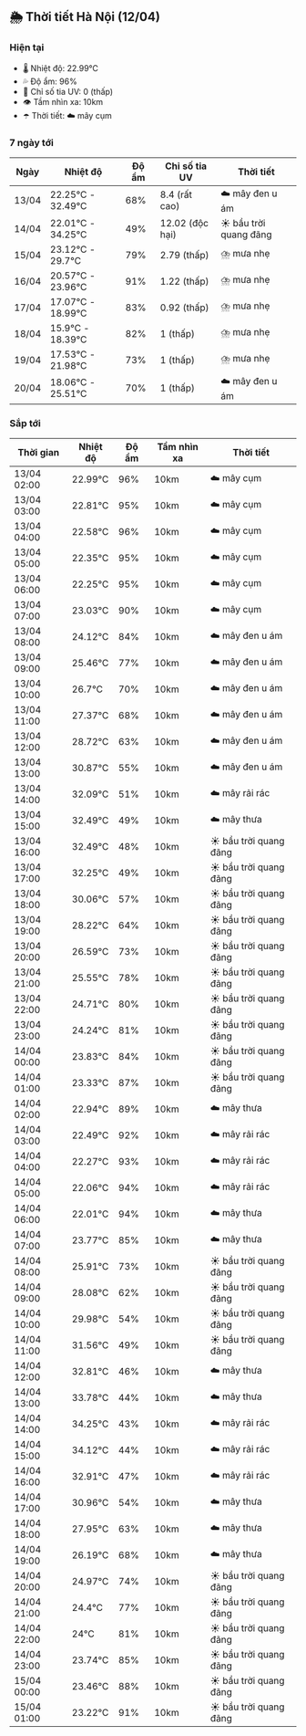 ## 🌦️ Thời tiết Hà Nội (12/04)

### Hiện tại

- 🌡️ Nhiệt độ: 22.99℃
- 💦 Độ ẩm: 96%
- 🌟 Chỉ số tia UV: 0 (thấp)
- 👁️ Tầm nhìn xa: 10km
- ☂️ Thời tiết: ☁️ mây cụm

### 7 ngày tới

| Ngày | Nhiệt độ | Độ ẩm | Chỉ số tia UV | Thời tiết |
| --- | --- | --- | --- | --- |
| 13/04 | 22.25℃ - 32.49℃ | 68% | 8.4 (rất cao) | ☁️ mây đen u ám |
| 14/04 | 22.01℃ - 34.25℃ | 49% | 12.02 (độc hại) | ☀️ bầu trời quang đãng |
| 15/04 | 23.12℃ - 29.7℃ | 79% | 2.79 (thấp) | ⛈️ mưa nhẹ |
| 16/04 | 20.57℃ - 23.96℃ | 91% | 1.22 (thấp) | ⛈️ mưa nhẹ |
| 17/04 | 17.07℃ - 18.99℃ | 83% | 0.92 (thấp) | ⛈️ mưa nhẹ |
| 18/04 | 15.9℃ - 18.39℃ | 82% | 1 (thấp) | ⛈️ mưa nhẹ |
| 19/04 | 17.53℃ - 21.98℃ | 73% | 1 (thấp) | ⛈️ mưa nhẹ |
| 20/04 | 18.06℃ - 25.51℃ | 70% | 1 (thấp) | ☁️ mây đen u ám |

### Sắp tới

| Thời gian | Nhiệt độ | Độ ẩm | Tầm nhìn xa | Thời tiết |
| --- | --- | --- | --- | --- |
| 13/04 02:00 | 22.99℃ | 96% | 10km | ☁️ mây cụm |
| 13/04 03:00 | 22.81℃ | 95% | 10km | ☁️ mây cụm |
| 13/04 04:00 | 22.58℃ | 96% | 10km | ☁️ mây cụm |
| 13/04 05:00 | 22.35℃ | 95% | 10km | ☁️ mây cụm |
| 13/04 06:00 | 22.25℃ | 95% | 10km | ☁️ mây cụm |
| 13/04 07:00 | 23.03℃ | 90% | 10km | ☁️ mây cụm |
| 13/04 08:00 | 24.12℃ | 84% | 10km | ☁️ mây đen u ám |
| 13/04 09:00 | 25.46℃ | 77% | 10km | ☁️ mây đen u ám |
| 13/04 10:00 | 26.7℃ | 70% | 10km | ☁️ mây đen u ám |
| 13/04 11:00 | 27.37℃ | 68% | 10km | ☁️ mây đen u ám |
| 13/04 12:00 | 28.72℃ | 63% | 10km | ☁️ mây đen u ám |
| 13/04 13:00 | 30.87℃ | 55% | 10km | ☁️ mây đen u ám |
| 13/04 14:00 | 32.09℃ | 51% | 10km | ☁️ mây rải rác |
| 13/04 15:00 | 32.49℃ | 49% | 10km | ☁️ mây thưa |
| 13/04 16:00 | 32.49℃ | 48% | 10km | ☀️ bầu trời quang đãng |
| 13/04 17:00 | 32.25℃ | 49% | 10km | ☀️ bầu trời quang đãng |
| 13/04 18:00 | 30.06℃ | 57% | 10km | ☀️ bầu trời quang đãng |
| 13/04 19:00 | 28.22℃ | 64% | 10km | ☀️ bầu trời quang đãng |
| 13/04 20:00 | 26.59℃ | 73% | 10km | ☀️ bầu trời quang đãng |
| 13/04 21:00 | 25.55℃ | 78% | 10km | ☀️ bầu trời quang đãng |
| 13/04 22:00 | 24.71℃ | 80% | 10km | ☀️ bầu trời quang đãng |
| 13/04 23:00 | 24.24℃ | 81% | 10km | ☀️ bầu trời quang đãng |
| 14/04 00:00 | 23.83℃ | 84% | 10km | ☀️ bầu trời quang đãng |
| 14/04 01:00 | 23.33℃ | 87% | 10km | ☀️ bầu trời quang đãng |
| 14/04 02:00 | 22.94℃ | 89% | 10km | ☁️ mây thưa |
| 14/04 03:00 | 22.49℃ | 92% | 10km | ☁️ mây rải rác |
| 14/04 04:00 | 22.27℃ | 93% | 10km | ☁️ mây rải rác |
| 14/04 05:00 | 22.06℃ | 94% | 10km | ☁️ mây rải rác |
| 14/04 06:00 | 22.01℃ | 94% | 10km | ☁️ mây thưa |
| 14/04 07:00 | 23.77℃ | 85% | 10km | ☁️ mây thưa |
| 14/04 08:00 | 25.91℃ | 73% | 10km | ☀️ bầu trời quang đãng |
| 14/04 09:00 | 28.08℃ | 62% | 10km | ☀️ bầu trời quang đãng |
| 14/04 10:00 | 29.98℃ | 54% | 10km | ☀️ bầu trời quang đãng |
| 14/04 11:00 | 31.56℃ | 49% | 10km | ☀️ bầu trời quang đãng |
| 14/04 12:00 | 32.81℃ | 46% | 10km | ☁️ mây thưa |
| 14/04 13:00 | 33.78℃ | 44% | 10km | ☁️ mây thưa |
| 14/04 14:00 | 34.25℃ | 43% | 10km | ☁️ mây rải rác |
| 14/04 15:00 | 34.12℃ | 44% | 10km | ☁️ mây rải rác |
| 14/04 16:00 | 32.91℃ | 47% | 10km | ☁️ mây rải rác |
| 14/04 17:00 | 30.96℃ | 54% | 10km | ☁️ mây thưa |
| 14/04 18:00 | 27.95℃ | 63% | 10km | ☁️ mây thưa |
| 14/04 19:00 | 26.19℃ | 68% | 10km | ☁️ mây thưa |
| 14/04 20:00 | 24.97℃ | 74% | 10km | ☀️ bầu trời quang đãng |
| 14/04 21:00 | 24.4℃ | 77% | 10km | ☀️ bầu trời quang đãng |
| 14/04 22:00 | 24℃ | 81% | 10km | ☀️ bầu trời quang đãng |
| 14/04 23:00 | 23.74℃ | 85% | 10km | ☀️ bầu trời quang đãng |
| 15/04 00:00 | 23.46℃ | 88% | 10km | ☀️ bầu trời quang đãng |
| 15/04 01:00 | 23.22℃ | 91% | 10km | ☀️ bầu trời quang đãng |
